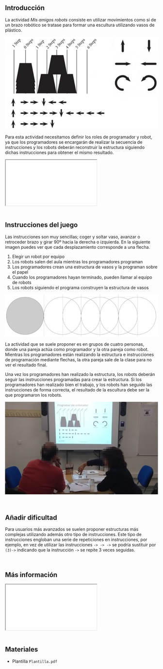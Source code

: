 ## Introducción

La actividad *Mis amigos robots* consiste en utilizar movimientos como si de un brazo robótico se tratase para formar una escultura utilizando vasos de plástico.

![](img/vasos.jpg "Mis amigos robots")

Para esta actividad necesitamos definir los roles de programador y robot, ya que los programadores se encargarán de realizar la secuencia de instrucciones y los robots deberán reconstruir la estructura siguiendo dichas instrucciones para obtener el mismo resultado.

<div class="iframe">
  <iframe src="//www.youtube.com/embed/yT_TNTXnGUE" allowfullscreen></iframe>
</div>



<br />



## Instrucciones del juego

Las instrucciones son muy sencillas; coger y soltar vaso, avanzar o retroceder brazo y girar 90º hacia la derecha o izquierda. En la siguiente imagen puedes ver que cada desplazamiento corresponde a una flecha.

1. Elegir un robot por equipo
2. Los robots salen del aula mientras los programadores programan
3. Los programadores crean una estructura de vasos y la programan sobre el papel
4. Cuando los programadores hayan terminado, pueden llamar al equipo de robots
5. Los robots siguiendo el programa construyen la estructura de vasos

![](img/plantilla.jpg "Plantilla")

La actividad que se suele proponer es en grupos de cuatro personas, donde una pareja actúa como programador y la otra pareja como robot. Mientras los programadores están realizando la estructura e instrucciones de programación mediante flechas, la otra pareja sale de la clase para no ver el resultado final.

Una vez los programadores han realizado la estructura, los robots deberán seguir las instrucciones programadas para crear la estructura. Si los programadores han realizado bien el trabajo, y los robots han seguido las instrucciones de forma correcta, el resultado de la escultura debe ser la que programaron los robots.

![](img/ejemplo.jpg "Equipo robots")



<br />


## Añadir dificultad

Para usuarios más avanzados se suelen proponer estructuras más complejas utilizando además otro tipo de instrucciones. Este tipo de instrucciones engloban una serie de repeticiones en instrucciones, por ejemplo, en vez de utilizar las instrucciones `-> -> ->` se podría sustituir por `(3)->` indicando que la instrucción `->` se repite 3 veces seguidas.



<br />



## Más información

<div class="iframe">
  <iframe src="//www.youtube.com/embed/xaW3PAzHxCU" allowfullscreen></iframe>
</div>



<br />



## Materiales

- Plantilla `Plantilla.pdf`
